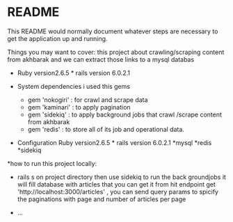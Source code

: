 # README

This README would normally document whatever steps are necessary to get the
application up and running.

Things you may want to cover: this project about crawling/scraping content from akhbarak
and we can extract those links to a mysql databas

* Ruby version2.6.5 * rails version 6.0.2.1
   

* System dependencies 
   i used this gems 
   - gem 'nokogiri' : for crawl and scrape data 
   - gem 'kaminari' : to apply pagination 
   - gem 'sidekiq' : to apply background jobs that crawl /scrape content from akhbarak
   - gem 'redis' : to  store all of its job and operational data.
   

* Configuration
   Ruby version2.6.5 * rails version 6.0.2.1 *mysql *redis *sidekiq
   
*how to run this project locally:
   - rails s on project directory then use sidekiq to run the back groundjobs it will fill database with articles that you can get it from hit endpoint get 'http://localhost:3000/articles' , you can send query params to spicify the paginations with page and number of articles per page  
   




* ...
